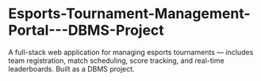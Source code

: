 # Esports-Tournament-Management-Portal---DBMS-Project
A full-stack web application for managing esports tournaments — includes team registration, match scheduling, score tracking, and real-time leaderboards. Built as a DBMS project.
